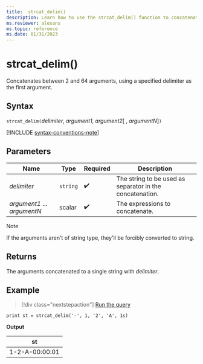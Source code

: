 ```yaml
---
title:  strcat_delim()
description: Learn how to use the strcat_delim() function to concatenate between 2 and 64 arguments using a specified delimiter as the first argument.
ms.reviewer: alexans
ms.topic: reference
ms.date: 01/31/2023
---
```

# strcat_delim()

Concatenates between 2 and 64 arguments, using a specified delimiter as the first argument.

## Syntax

`strcat_delim(`*delimiter*, *argument1*, *argument2*[ , *argumentN*]`)`

[!INCLUDE [syntax-conventions-note](../includes/syntax-conventions-note.md)]

## Parameters

| Name | Type | Required | Description |
|--|--|--|--|
| *delimiter* | `string` |  :heavy_check_mark: | The string to be used as separator in the concatenation.|
| *argument1* ... *argumentN* | scalar |  :heavy_check_mark: | The expressions to concatenate.|

> [!NOTE]
> If the arguments aren't of string type, they'll be forcibly converted to string.

## Returns

The arguments concatenated to a single string with *delimiter*.

## Example

> [!div class="nextstepaction"]
> <a href="https://dataexplorer.azure.com/clusters/help/databases/Samples?query=H4sIAAAAAAAAAysoyswrUSguUbAFEkXJiSXxKak5mbka6rrqOgqGOgrqRkBa3RHEKdYEAPL2A8YtAAAA" target="_blank">Run the query</a>

```kusto
print st = strcat_delim('-', 1, '2', 'A', 1s)
```

**Output**

|st|
|---|
|1-2-A-00:00:01|
